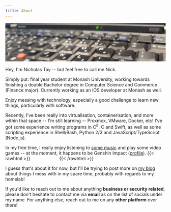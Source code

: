 ```yaml
---
title: About
---
```


![Cover photo: My ThinkPad X230 laptop with a X220 keyboard modded in](/assets/cover.jpg "My ThinkPad X230!{{< cc >}}")

Hey, I'm Nicholas Tay -- but feel free to call me Nick.

Simply put: final year student at Monash University, working towards finishing a double Bachelor degree in Computer Science and Commerce (Finance major). Currently working as an iOS developer at Monash as well.

Enjoy messing with technology, especially a good challenge to learn new things, particularly with software.

Recently, I've been really into virtualisation, containerisation, and more within that space -- I'm still learning -- Proxmox, VMware, Docker, etc! I've got some experience writing programs in C<sup>#</sup>, C and Swift, as well as some scripting experience in Shell/Bash, Python 2/3 and JavaScript/TypeScript (Node.js).

In my free time, I really enjoy listening to [some music](https://www.last.fm/user/n2468txd) and play some video games -- at the moment, it happens to be Genshin Impact ([profile](https://webstatic-sea.mihoyo.com/app/community-game-records-sea/index.html?user_id=19309289#/ys)). {{< rawhtml >}}<span style="color: transparent;">(keqing #1 :D)</span>{{< /rawhtml >}}

I guess that's about it for now, but I'll be trying to post more on [my blog](/posts) about things I mess with in my spare time, probably with regards to my homelab!

If you'd like to reach out to me about anything **business or security related**, please don't hesitate to contact me via **email** as on the list of socials under my name. For anything else, reach out to me on any **other platform** over there!
